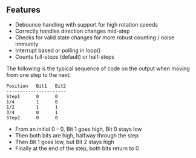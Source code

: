 Features
--------
* Debounce handling with support for high rotation speeds
* Correctly handles direction changes mid-step
* Checks for valid state changes for more robust counting / noise immunity
* Interrupt based or polling in loop()
* Counts full-steps (default) or half-steps

The following is the typical sequence of code on the output when moving from one step to the next:

    Position   Bit1   Bit2
    ----------------------
    Step1      0      0
    1/4        1      0
    1/2        1      1
    3/4        0      1
    Step2      0      0

- From an initial 0 - 0, Bit 1 goes high, Bit 0 stays low
- Then both bits are high, halfway through the step
- Then Bit 1 goes low, but Bit 2 stays high
- Finally at the end of the step, both bits return to 0
